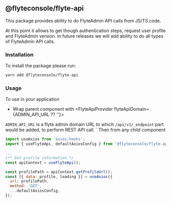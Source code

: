 ## @flyteconsole/flyte-api

This package provides ability to do FlyteAdmin API calls from JS/TS code.

At this point it allows to get though authentication steps, request user profile and FlyteAdmin version.
In future releases we will add ability to do all types of FlyteAdmin API calls.

### Installation

To install the package please run:
```bash
yarn add @flyteconsole/flyte-api
```

### Usage

To use in your application

- Wrap parent component with <FlyteApiProvider flyteApiDomain={ADMIN_API_URL ?? ''}>
 
`ADMIN_API_URL` is a flyte admin domain URL to which `/api/v1/_endpoint` part would be added, to perform REST API call.
  `
Then from any child component

```js
import useAxios from 'axios-hooks';
import { useFlyteApi, defaultAxiosConfig } from '@flyteconsole/flyte-api';

...
/** Get profile information */
const apiContext = useFlyteApi();

const profilePath = apiContext.getProfileUrl();
const [{ data: profile, loading }] = useAxios({
  url: profilePath,
  method: 'GET',
  ...defaultAxiosConfig,
});
```
